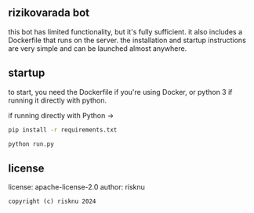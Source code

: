 ## rizikovarada bot
this bot has limited functionality, but it's fully sufficient. it also includes a Dockerfile that runs on the server. the installation and startup instructions are very simple and can be launched almost anywhere.

## startup
to start, you need the Dockerfile if you're using Docker, or python 3 if running it directly with python.

if running directly with Python ->
```bash
pip install -r requirements.txt
```
```bash
python run.py
```

## license
license: apache-license-2.0
author: risknu  

```
copyright (c) risknu 2024
```
